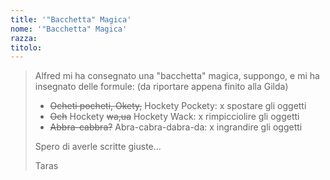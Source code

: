 ```yaml
---
title: '"Bacchetta" Magica'
nome: '"Bacchetta" Magica'
razza:
titolo:
---
```


> Alfred mi ha consegnato una "bacchetta" magica, suppongo, e mi ha insegnato delle formule:
> (da riportare appena finito alla Gilda)
> - ~~Ocheti pocheti, Okety,~~ Hockety Pockety: x spostare gli oggetti
> - ~~Och~~ Hockety ~~wa,ua~~ Hockety Wack:  x rimpicciolire gli oggetti
> - ~~Abbra-cabbra?~~ Abra-cabra-dabra-da: x ingrandire gli oggetti
>
> Spero di averle scritte giuste...
>
> Taras
